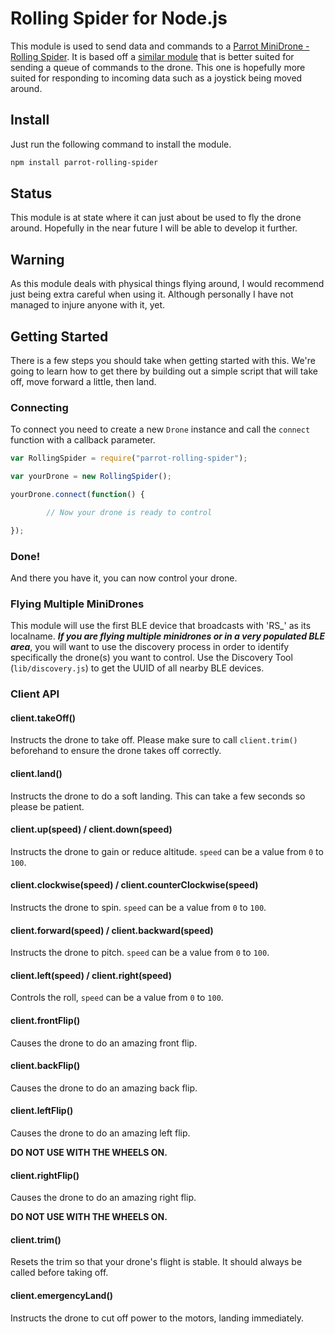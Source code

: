 # Rolling Spider for Node.js
This module is used to send data and commands to a [Parrot MiniDrone - Rolling Spider](http://www.parrot.com/usa/products/rolling-spider/).
It is based off a [similar module](https://github.com/FluffyJack/node-rolling-spider) that is better suited for sending a queue of commands to the drone. This one is hopefully more suited for responding to incoming data such as a joystick being moved around.
## Install 
Just run the following command to install the module.
```bash
npm install parrot-rolling-spider
```
## Status
This module is at state where it can just about be used to fly the drone around. Hopefully in the near future I will be able to develop it further.
## Warning
As this module deals with physical things flying around, I would recommend just being extra careful when using it. Although personally I have not managed to injure anyone with it, yet.
## Getting Started
There is a few steps you should take when getting started with this. We're going to learn how to get there by building out a simple script that will take off, move forward a little, then land.
### Connecting
To connect you need to create a new `Drone` instance and call the `connect` function with a callback parameter.
``` javascript
var RollingSpider = require("parrot-rolling-spider");

var yourDrone = new RollingSpider();

yourDrone.connect(function() {

		// Now your drone is ready to control    

}); 
```
### Done!
And there you have it, you can now control your drone.
### Flying Multiple MiniDrones
This module will use the first BLE device that broadcasts with 'RS_' as its localname. ***If you are flying multiple minidrones or in a very populated BLE area***, you will want to use the discovery process in order to identify specifically the drone(s) you want to control. Use the Discovery Tool (`lib/discovery.js`) to get the UUID of all nearby BLE devices.
### Client API
#### client.takeOff()
Instructs the drone to take off. Please make sure to call `client.trim()` beforehand to ensure the drone takes off correctly.
#### client.land()
Instructs the drone to do a soft landing. This can take a few seconds so please be patient.
#### client.up(speed) / client.down(speed)
Instructs the drone to gain or reduce altitude. `speed` can be a value from `0` to `100`.
#### client.clockwise(speed) / client.counterClockwise(speed) 
Instructs the drone to spin. `speed` can be a value from `0` to `100`.
#### client.forward(speed) / client.backward(speed)
Instructs the drone to pitch. `speed` can be a value from `0` to `100`.
#### client.left(speed) / client.right(speed)
Controls the roll, `speed` can be a value from `0` to `100`.
#### client.frontFlip()
Causes the drone to do an amazing front flip.
#### client.backFlip()
Causes the drone to do an amazing back flip.
#### client.leftFlip()
Causes the drone to do an amazing left flip. 

**DO NOT USE WITH THE WHEELS ON.**
#### client.rightFlip()
Causes the drone to do an amazing right flip. 

**DO NOT USE WITH THE WHEELS ON.**
#### client.trim()
Resets the trim so that your drone's flight is stable. It should always be
called before taking off.
#### client.emergencyLand()
Instructs the drone to cut off power to the motors, landing immediately.   
